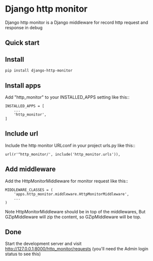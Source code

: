 # Django http monitor

Django http monitor is a Django middleware for record http request and response in debug

Quick start
-----------

## Install

```
pip install django-http-monitor
```

## Install apps

Add "http_monitor" to your INSTALLED_APPS setting like this::

```
INSTALLED_APPS = [
    ...
    'http_monitor',
]
```

## Include url

Include the http monitor URLconf in your project urls.py like this::

```
url(r'^http_monitor/', include('http_monitor.urls')),
```

##  Add middleware
Add the HttpMonitorMiddleware for monitor request like this::

```
MIDDLEWARE_CLASSES = (
    'apps.http_monitor.middleware.HttpMonitorMiddleware',
    ...
)
```

Note HttpMonitorMiddleware should be in top of the middlewares,
But GZipMiddleware will zip the content, so GZipMiddleware will be top.


## Done

Start the development server and visit http://127.0.0.1:8000/http_monitor/requests
   (you'll need the Admin login status to see this)
